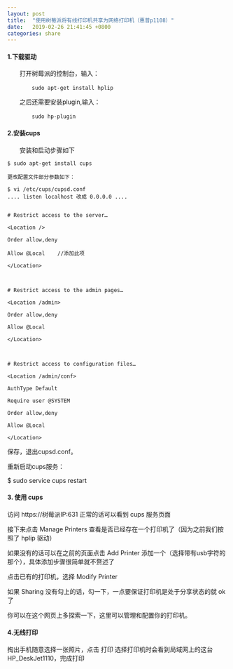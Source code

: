 ```yaml
---
layout: post
title:  "使用树莓派将有线打印机共享为网络打印机（惠普p1108）"
date:   2019-02-26 21:41:45 +0800
categories: share
---
```


#### 1.下载驱动

&#8195;&#8195;打开树莓派的控制台，输入：  

&#8195;&#8195;&#8195;&#8195;`sudo apt-get install hplip`  

&#8195;&#8195;之后还需要安装plugin,输入：  

&#8195;&#8195;&#8195;&#8195;`sudo hp-plugin`

#### 2.安装cups
&#8195;&#8195;安装和启动步骤如下
```  
$ sudo apt-get install cups

更改配置文件部分参数如下：

$ vi /etc/cups/cupsd.conf
.... listen localhost 改成 0.0.0.0 ....


# Restrict access to the server…

<Location />

Order allow,deny

Allow @Local    //添加此项

</Location>

 

# Restrict access to the admin pages…

<Location /admin>

Order allow,deny

Allow @Local

</Location>

 

# Restrict access to configuration files…

<Location /admin/conf>

AuthType Default

Require user @SYSTEM

Order allow,deny

Allow @Local

</Location>
```
 

保存，退出cupsd.conf。  

重新启动cups服务：  

$ sudo service cups restart

#### 3. 使用 cups
访问 https://树莓派IP:631 正常的话可以看到 cups 服务页面

接下来点击 Manage Printers 查看是否已经存在一个打印机了（因为之前我们按照了 hplip 驱动）

如果没有的话可以在之前的页面点击 Add Printer 添加一个（选择带有usb字符的那个），具体添加步骤很简单就不赘述了

点击已有的打印机，选择 Modify Printer

如果 Sharing 没有勾上的话，勾一下，一点要保证打印机是处于分享状态的就 ok 了


你可以在这个网页上多探索一下，这里可以管理和配置你的打印机。
#### 4.无线打印
掏出手机随意选择一张照片，点击 打印
选择打印机时会看到局域网上的这台 HP_DeskJet1110，完成打印



